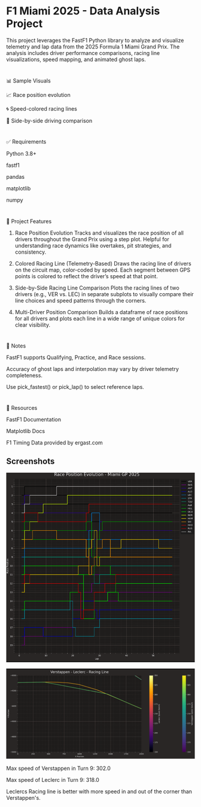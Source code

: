 
# F1 Miami 2025 - Data Analysis Project
This project leverages the FastF1 Python library to analyze and visualize telemetry and lap data from the 2025 Formula 1 Miami Grand Prix. The analysis includes driver performance comparisons, racing line visualizations, speed mapping, and animated ghost laps.
#
📊 Sample Visuals

📈 Race position evolution

🌀 Speed-colored racing lines

🧭 Side-by-side driving comparison

#
✅ Requirements

Python 3.8+

fastf1

pandas

matplotlib

numpy
#
📁 Project Features

1. Race Position Evolution
Tracks and visualizes the race position of all drivers throughout the Grand Prix using a step plot. Helpful for understanding race dynamics like overtakes, pit strategies, and consistency.

2. Colored Racing Line (Telemetry-Based)
Draws the racing line of drivers on the circuit map, color-coded by speed. Each segment between GPS points is colored to reflect the driver’s speed at that point.

3. Side-by-Side Racing Line Comparison
Plots the racing lines of two drivers (e.g., VER vs. LEC) in separate subplots to visually compare their line choices and speed patterns through the corners.

5. Multi-Driver Position Comparison
Builds a dataframe of race positions for all drivers and plots each line in a wide range of unique colors for clear visibility.

#
📌 Notes

FastF1 supports Qualifying, Practice, and Race sessions.

Accuracy of ghost laps and interpolation may vary by driver telemetry completeness.

Use pick_fastest() or pick_lap() to select reference laps.

#
🔗 Resources

FastF1 Documentation

Matplotlib Docs

F1 Timing Data provided by ergast.com


## Screenshots

![App Screenshot](https://github.com/spacedragonx/F1-Driver-Data-Analysis/blob/main/posi.png?raw=true)

![App Screenshot](https://github.com/spacedragonx/F1-Driver-Data-Analysis/blob/main/RacingLineComparision.png?raw=true)

Max speed of Verstappen in Turn 9: 302.0

Max speed of Leclerc in Turn 9: 318.0

Leclercs Racing line is better with more speed in and out of the corner than Verstappen's.

